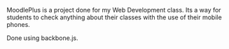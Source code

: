 MoodlePlus is a project done for my Web Development class. Its a way for students to check anything about their classes with the use of their mobile phones.

Done using backbone.js.
